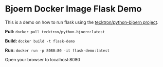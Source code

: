 # Bjoern Docker Image Flask Demo

This is a demo on how to run flask using the [tecktron/python-bjoern project](https://github.com/Tecktron/docker-python-bjoern).


**Pull:**
`docker pull tecktron/python-bjoern:latest`

**Build:**
`docker build -t flask-demo`

**Run:**
`docker run -p 8080:80 -it flask-demo:latest`


Open your browser to localhost:8080
